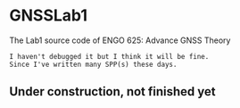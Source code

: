 # GNSSLab1
The Lab1 source code of ENGO 625: Advance GNSS Theory

```
I haven't debugged it but I think it will be fine.
Since I've written many SPP(s) these days. 
```
## Under construction, not finished yet
